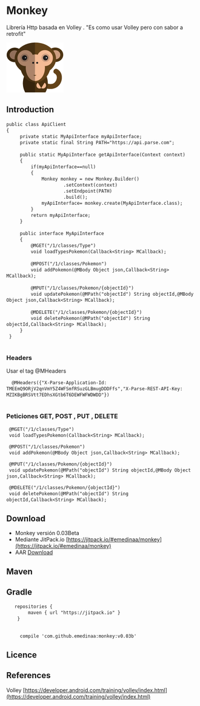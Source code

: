 # Monkey
Librería Http basada en Volley . "Es como usar Volley pero con sabor a retrofit"

![Image of Monkey](monkey.png)

## Introduction

```
public class ApiClient 
{
     private static MyApiInterface myApiInterface;
     private static final String PATH="https://api.parse.com";
     
     public static MyApiInterface getApiInterface(Context context)
     {
         if(myApiInterface==null)
         {
             Monkey monkey = new Monkey.Builder()
                     .setContext(context)
                     .setEndpoint(PATH)
                     .build();
             myApiInterface= monkey.create(MyApiInterface.class);
         }
         return myApiInterface;
     }
     
     public interface MyApiInterface
     {
         @MGET("/1/classes/Type")
         void loadTypesPokemon(Callback<String> MCallback);
                 
         @MPOST("/1/classes/Pokemon")
         void addPokemon(@MBody Object json,Callback<String> MCallback);
         
         @MPUT("/1/classes/Pokemon/{objectId}")
         void updatePokemon(@MPath("objectId") String objectId,@MBody Object json,Callback<String> MCallback);
                 
         @MDELETE("/1/classes/Pokemon/{objectId}")
         void deletePokemon(@MPath("objectId") String objectId,Callback<String> MCallback);
     }
 }
 
```


### Headers 

Usar el tag @MHeaders
```
  @MHeaders({"X-Parse-Application-Id: TMEEmQ9ORjV2qnVmY5Z4WFSmfRSuzGLBmugDDDFfs","X-Parse-REST-API-Key: MZIKBgBRSVtt7EDhsXGtb6T6DEWFWFWDWDD"})
   
```

### Peticiones GET, POST , PUT , DELETE
```
 @MGET("/1/classes/Type")
 void loadTypesPokemon(Callback<String> MCallback);
```

```
 @MPOST("/1/classes/Pokemon")
 void addPokemon(@MBody Object json,Callback<String> MCallback);
```

```
 @MPUT("/1/classes/Pokemon/{objectId}")
 void updatePokemon(@MPath("objectId") String objectId,@MBody Object json,Callback<String> MCallback);
```

```
 @MDELETE("/1/classes/Pokemon/{objectId}")
 void deletePokemon(@MPath("objectId") String objectId,Callback<String> MCallback);
```

## Download
* Monkey versión 0.03Beta
* Mediante JitPack.io [https://jitpack.io/#emedinaa/monkey](https://jitpack.io/#emedinaa/monkey)
* AAR [Download](https://github.com/emedinaa/monkey/blob/master/aar/monkeyandroid.aar)

## Maven

## Gradle
```
   repositories {
        maven { url "https://jitpack.io" }
    }
   
```
```
     compile 'com.github.emedinaa:monkey:v0.03b'
```

## Licence

## References

Volley [https://developer.android.com/training/volley/index.html](https://developer.android.com/training/volley/index.html)
